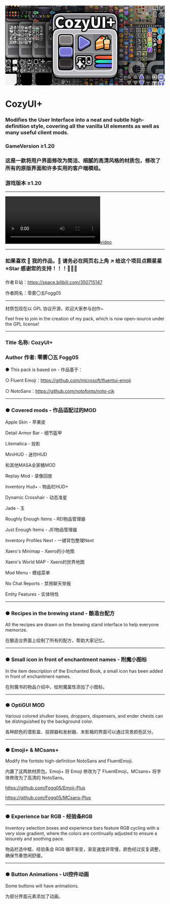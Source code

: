 ![image](description_image/banner.jpg)

# CozyUI+

### Modifies the User Interface into a neat and subtle high-definition style, covering all the vanilla UI elements as well as many useful client mods.
### GameVersion ≥1.20
### 这是一款将用户界面修改为简洁、细腻的高清风格的材质包，修改了所有的原版界面和许多实用的客户端模组。
### 游戏版本 ≥1.20
***

[![video](description_image/video.mp4)](https://github.com/user-attachments/assets/5420f016-3171-4bba-889a-6df9e3b2f68d)

***

### 如果喜欢 🥰 我的作品，🙏 请务必在网页右上角 ↗️ 给这个项目点颗星星 ⭐Star 感谢您的支持！！！🤩🤩🤩

作者Ｂ站：https://space.bilibili.com/350715147

作者网名：零雾〇五Fogg05

***

材质包现在以 GPL 协议开源，欢迎大家参与创作~

Feel free to join in the creation of my pack, which is now open-source under the GPL license!

***

###    Title 名称: CozyUI+
   
###    Author 作者: 零雾〇五 Fogg05
   
● This pack is based on - 作品基于：

○ Fluent Emoji：https://github.com/microsoft/fluentui-emoji

○ NotoSans：https://github.com/notofonts/noto-cjk

***

### ● Covered mods - 作品适配过的MOD

Apple Skin - 苹果皮

Detail Armor Bar - 细节盔甲

Litematica - 投影

MiniHUD - 迷你HUD

和其他MASA全家桶MOD

Replay Mod - 录像回放

Inventory Hud+ - 物品栏HUD+

Dynamic Crosshair - 动态准星

Jade - 玉

Roughly Enough Items - REI物品管理器

Just Enough Items - JEI物品管理器

Inventory Profiles Next - 一键背包整理Next

Xaero's Minimap - Xaero的小地图

Xaero's World MAP - Xaero的世界地图

Mod Menu - 模组菜单

No Chat Reports - 禁用聊天举报

Entity Features - 实体特性

***

### ● Recipes in the brewing stand - 酿造台配方

All the recipes are drawn on the brewing stand interface to help everyone memorize.

在酿造台界面上绘制了所有的配方，帮助大家记忆。

***

### ● Small icon in front of enchantment names - 附魔小图标

In the item description of the Enchanted Book, a small icon has been added in front of enchantment names.

在附魔书的物品介绍中，给附魔属性添加了小图标。

***

### ● OptiGUI MOD

Various colored shulker boxes, droppers, dispensers, and ender chests can be distinguished by the background color.

各种颜色的潜影盒、投掷器和发射器、末影箱的界面可以通过背景颜色区分。

***

### ● Emoji+ & MCsans+

Modify the fontsto high-definition NotoSans and FluentEmoji.

内置了这两款材质包。Emoji+ 将 Emoji 修改为了 FluentEmoji，MCsans+ 将字体修改为了高清的 NotoSans。

https://github.com/Fogg05/Emoji-Plus

https://github.com/Fogg05/MCsans-Plus

***

### ● Experience bar RGB - 经验条RGB

Inventory selection boxes and experience bars feature RGB cycling with a very slow gradient, where the colors are continually adjusted to ensure a leisurely and soothing pace.

物品栏选中框、经验条会 RGB 循环渐变，渐变速度非常慢，颜色经过反复调整，确保节奏悠闲舒缓。

***

### ● Button Animations - UI控件动画

Some buttons will have animations.

为部分界面元素添加了动画。




